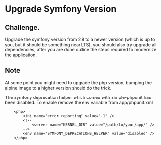 Upgrade Symfony Version
========================
Challenge.
----------
Upgrade the symfony version from 2.8 to a newer version (which is up to you, but it should be something near LTS), you should also try upgrade all dependencies, after you are done outline the steps required to modernize the application. 

Note
----
At some point you might need to upgrade the php version, bumping the alpine image to a higher version should do the trick.

The symfony deprecation helper which comes with simple-phpunit has been disabled. To enable remove the env variable from app/phpunit.xml

```
    <php>
        <ini name="error_reporting" value="-1" />
        <!--
            <server name="KERNEL_DIR" value="/path/to/your/app/" />
        -->
        <env name="SYMFONY_DEPRECATIONS_HELPER" value="disabled" />
    </php>
``` 